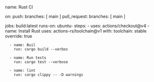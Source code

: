 name: Rust CI

on:
  push:
    branches: [ main ]
  pull_request:
    branches: [ main ]

jobs:
  build:latest
    runs-on: ubuntu-
    steps:
      - uses: actions/checkout@v4
      - name: Install Rust
        uses: actions-rs/toolchain@v1
        with:
          toolchain: stable
          override: true

      - name: Buil
        run: cargo build --verbos

      - name: Run tests
        run: cargo test --verbose

      - name: lint
        run: cargo clippy -- -D warnings
